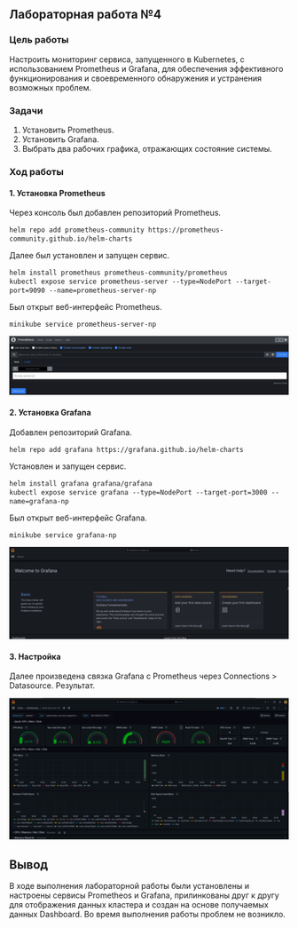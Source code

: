 ## Лабораторная работа №4 

### Цель работы
Настроить мониторинг сервиса, запущенного в Kubernetes, с использованием Prometheus и Grafana, для обеспечения эффективного функционирования и своевременного обнаружения и устранения возможных проблем.

### Задачи
1. Установить Prometheus.
2. Установить Grafana.
3. Выбрать два рабочих графика, отражающих состояние системы.

### Ход работы

#### 1. Установка Prometheus
Через консоль был добавлен репозиторий Prometheus. 

```
helm repo add prometheus-community https://prometheus-community.github.io/helm-charts
```

Далее был установлен и запущен сервис.

```
helm install prometheus prometheus-community/prometheus
kubectl expose service prometheus-server --type=NodePort --target-port=9090 --name=prometheus-server-np
```

Был открыт веб-интерфейс Prometheus.

```
minikube service prometheus-server-np
```

![1](https://github.com/Slabhide/itmo-cloud-systems/blob/main/lab4/image/1.png)

#### 2. Установка Grafana
Добавлен репозиторий Grafana. 

```
helm repo add grafana https://grafana.github.io/helm-charts
```

Установлен и запущен сервис.

```
helm install grafana grafana/grafana
kubectl expose service grafana --type=NodePort --target-port=3000 --name=grafana-np
```

Был открыт веб-интерфейс Grafana.

```
minikube service grafana-np
```

![2](https://github.com/Slabhide/itmo-cloud-systems/blob/main/lab4/image/2.png)

#### 3. Настройка
Далее произведена связка Grafana с Prometheus через Connections > Datasource.
Результат.

![3](https://github.com/Slabhide/itmo-cloud-systems/blob/main/lab4/image/3.png)

## Вывод
В ходе выполнения лабораторной работы были установлены и настроены сервисы Prometheos и Grafana, прилинкованы друг к другу для отображения данных кластера и создан на основе получаемых данных Dashboard. Во время выполнения работы проблем не возникло.
